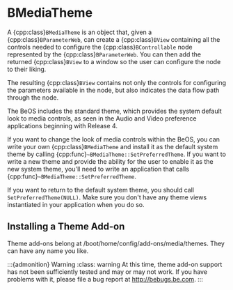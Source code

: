 # BMediaTheme

A {cpp:class}`BMediaTheme` is an object that, given a
{cpp:class}`BParameterWeb`, can create a {cpp:class}`BView` containing all
the controls needed to configure the {cpp:class}`BControllable` node
represented by the {cpp:class}`BParameterWeb`. You can then add the
returned {cpp:class}`BView` to a window so the user can configure the node
to their liking.

The resulting {cpp:class}`BView` contains not only the controls for
configuring the parameters available in the node, but also indicates the
data flow path through the node.

The BeOS includes the standard theme, which provides the system default
look to media controls, as seen in the Audio and Video preference
applications beginning with Release 4.

If you want to change the look of media controls within the BeOS, you can
write your own {cpp:class}`BMediaTheme` and install it as the default
system theme by calling {cpp:func}`~BMediaTheme::SetPreferredTheme`. If you
want to write a new theme and provide the ability for the user to enable it
as the new system theme, you'll need to write an application that calls
{cpp:func}`~BMediaTheme::SetPreferredTheme`.

If you want to return to the default system theme, you should call
`SetPreferredTheme(NULL)`. Make sure you don't have any theme views
instantiated in your application when you do so.

## Installing a Theme Add-on

Theme add-ons belong at /boot/home/config/add-ons/media/themes. They can
have any name you like.

:::{admonition} Warning
:class: warning
At this time, theme add-on support has not been sufficiently tested and
may or may not work. If you have problems with it, please file a bug report
at http://bebugs.be.com.
:::
